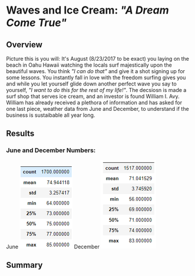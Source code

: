# Waves and Ice Cream: _"A Dream Come True"_

## Overview
Picture this is you will: It's August (8/23/2017 to be exact) you laying on the beach in Oahu Hawaii watching the locals surf majestically upon the beautiful waves. You think _"I can do that"_ and give it a shot signing up for some lessons. You instantly fall in love with the freedom surfing gives you and while you let yourself glide down another perfect wave you say to yourself, _"I want to do this for the rest of my life!"_. The decsiosn is made a surf shop that serves ice cream, and an investor is found William I. Avy. William has already received a plethora of information and has asked for one last piece, weather data from June and December, to understand if the business is sustaibable all year long.  

## Results
### June and December Numbers:
June
![](https://github.com/aikopsidas/surfs_up/blob/6bb194927f9ae445be4070a6898fb5632bd7eaea/images/june_data.PNG)
December
![](https://github.com/aikopsidas/surfs_up/blob/6bb194927f9ae445be4070a6898fb5632bd7eaea/images/dec_data.PNG)





## Summary



